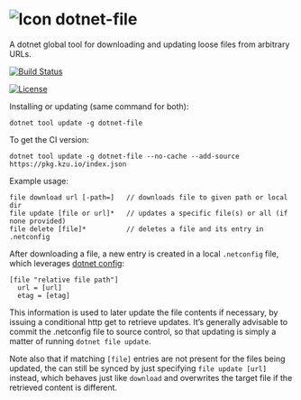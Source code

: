 ![Icon](https://raw.github.com/kzu/dotnet-config/master/docs/img/icon-32.png) dotnet-file
============

A dotnet global tool for downloading and updating loose files from arbitrary URLs.

[![Build Status](https://dev.azure.com/kzu/oss/_apis/build/status/dotnet-file?branchName=master)](https://dev.azure.com/kzu/oss/_build/latest?definitionId=33&branchName=master)
<!--
[![Version](https://img.shields.io/nuget/vpre/dotnet-file.svg)](https://www.nuget.org/dotnet-file/dotnet-file)
[![Downloads](https://img.shields.io/nuget/dt/dotnet-file.svg)](https://www.nuget.org/packages/dotnet-file)
-->
[![License](https://img.shields.io/github/license/kzu/dotnet-file.svg?color=blue)](https://github.com/kzu/dotnet-file/blob/master/LICENSE)

Installing or updating (same command for both):

```
dotnet tool update -g dotnet-file
```

To get the CI version:

```
dotnet tool update -g dotnet-file --no-cache --add-source https://pkg.kzu.io/index.json
```

Example usage:

    file download url [-path=]   // downloads file to given path or local dir
    file update [file or url]*   // updates a specific file(s) or all (if none provided)
    file delete [file]*          // deletes a file and its entry in .netconfig

After downloading a file, a new entry is created in a local `.netconfig` file, which
leverages [dotnet config](https://github.com/kzu/dotnet-config):

    [file "relative file path"]
      url = [url]
      etag = [etag]

This information is used to later update the file contents if necessary, by issuing a 
conditional http get to retrieve updates. It’s generally advisable to commit the .netconfig file 
to source control, so that updating is simply a matter of running `dotnet file update`. 

Note also that if matching `[file]` entries are not present for the files being updated, 
the can still be synced by just specifying `file update [url]` instead, which behaves 
just like `download` and overwrites the target file if the retrieved content is different.
